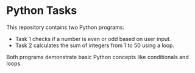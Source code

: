 # Python Tasks

This repository contains two Python programs:  
- Task 1 checks if a number is even or odd based on user input.  
- Task 2 calculates the sum of integers from 1 to 50 using a loop.  

Both programs demonstrate basic Python concepts like conditionals and loops.

